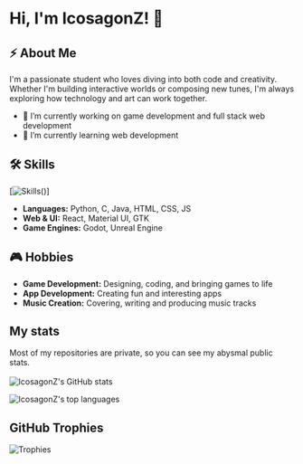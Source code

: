 # Hi, I'm IcosagonZ! 👋

## ⚡ About Me

I'm a passionate student who loves diving into both code and creativity. Whether I'm building interactive worlds or composing new tunes, I'm always exploring how technology and art can work together.
- 🔭 I’m currently working on game development and full stack web development
- 🌱 I’m currently learning web development

## 🛠️ Skills
[![Skills](https://skillicons.dev/icons?i=python,c,java,gtk,html,js,css,react,nodejs,materialui,fastapi,mysql,arduino,blender,figma,godot,unreal,figma,debian,linux,raspberrypi)()]

- **Languages:** Python, C, Java, HTML, CSS, JS
- **Web & UI:** React, Material UI, GTK
- **Game Engines:** Godot, Unreal Engine

## 🎮 Hobbies

- **Game Development:** Designing, coding, and bringing games to life
- **App Development:** Creating fun and interesting apps
- **Music Creation:** Covering, writing and producing music tracks
## My stats
Most of my repositories are private, so you can see my abysmal public stats.
<br><br>
![IcosagonZ's GitHub stats](https://github-readme-stats.vercel.app/api?username=IcosagonZ&show_icons=true&theme=tokyonight&hide_border=true)

![IcosagonZ's top languages](https://github-readme-stats.vercel.app/api/top-langs/?username=IcosagonZ&theme=tokyonight&hide_border=true&include_all_commits=true&count_private=true&layout=compact)

## GitHub Trophies
![Trophies](https://github-profile-trophy.vercel.app/?username=IcosagonZ&theme=radical&no-frame=true&no-bg=false&margin-w=4)




